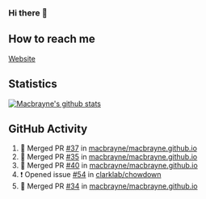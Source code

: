 ### Hi there 👋
## How to reach me
[Website](https://macbrayne.de)
<!--
Missing: Email
-->
## Statistics
[![Macbrayne's github stats](https://github-readme-stats.vercel.app/api?username=macbrayne&count_private=true&show_icons=true&hide=stars)](https://github.com/macbrayne/github-readme-stats)
## GitHub Activity
<!--START_SECTION:activity-->
1. 🎉 Merged PR [#37](https://github.com/macbrayne/macbrayne.github.io/pull/37) in [macbrayne/macbrayne.github.io](https://github.com/macbrayne/macbrayne.github.io)
2. 🎉 Merged PR [#35](https://github.com/macbrayne/macbrayne.github.io/pull/35) in [macbrayne/macbrayne.github.io](https://github.com/macbrayne/macbrayne.github.io)
3. 🎉 Merged PR [#40](https://github.com/macbrayne/macbrayne.github.io/pull/40) in [macbrayne/macbrayne.github.io](https://github.com/macbrayne/macbrayne.github.io)
4. ❗️ Opened issue [#54](https://github.com/clarklab/chowdown/issues/54) in [clarklab/chowdown](https://github.com/clarklab/chowdown)
5. 🎉 Merged PR [#34](https://github.com/macbrayne/macbrayne.github.io/pull/34) in [macbrayne/macbrayne.github.io](https://github.com/macbrayne/macbrayne.github.io)
<!--END_SECTION:activity-->


<!--
**macbrayne/macbrayne** is a ✨ _special_ ✨ repository because its `README.md` (this file) appears on your GitHub profile.

Here are some ideas to get you started:

- 🔭 I’m currently working on ...
- 🌱 I’m currently learning ...
- 👯 I’m looking to collaborate on ...
- 🤔 I’m looking for help with ...
- 💬 Ask me about ...
- 📫 How to reach me: ...
- 😄 Pronouns: ...
- ⚡ Fun fact: ...
-->
